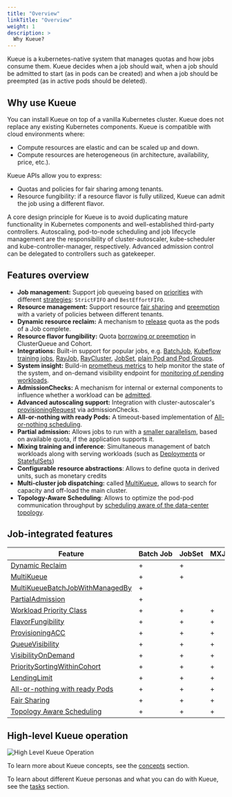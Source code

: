 ```yaml
---
title: "Overview"
linkTitle: "Overview"
weight: 1
description: >
  Why Kueue?
---
```


Kueue is a kubernetes-native system that manages quotas and how jobs consume them. Kueue decides when a job should wait, when a job should be admitted to start (as in pods can be created) and when a job should be preempted (as in active pods should be deleted).

## Why use Kueue

You can install Kueue on top of a vanilla Kubernetes cluster. Kueue does not replace any existing Kubernetes components. Kueue is compatible with cloud environments where:

* Compute resources are elastic and can be scaled up and down.
* Compute resources are heterogeneous (in architecture, availability, price, etc.).

Kueue APIs allow you to express:

* Quotas and policies for fair sharing among tenants.
* Resource fungibility: if a resource flavor is fully utilized, Kueue can admit the job using a different flavor.

A core design principle for Kueue is to avoid duplicating mature functionality in Kubernetes components and well-established third-party controllers. Autoscaling, pod-to-node scheduling and job lifecycle management are the responsibility of cluster-autoscaler, kube-scheduler and kube-controller-manager, respectively. Advanced admission control can be delegated to controllers such as gatekeeper.

## Features overview

- **Job management:** Support job queueing based on [priorities](/docs/concepts/workload/#priority) with different [strategies](/docs/concepts/cluster_queue/#queueing-strategy): `StrictFIFO` and `BestEffortFIFO`.
- **Resource management:** Support resource [fair sharing](/docs/concepts/preemption/#fair-sharing) and [preemption](/docs/concepts/cluster_queue/#preemption) with a variety of policies between different tenants.
- **Dynamic resource reclaim:** A mechanism to [release](/docs/concepts/workload/#dynamic-reclaim) quota as the pods of a Job complete.
- **Resource flavor fungibility:** Quota [borrowing or preemption](/docs/concepts/cluster_queue/#flavorfungibility) in ClusterQueue and Cohort.
- **Integrations:** Built-in support for popular jobs, e.g. [BatchJob](/docs/tasks/run/jobs/), [Kubeflow training jobs](/docs/tasks/run/kubeflow/), [RayJob](/docs/tasks/run/rayjobs/), [RayCluster](/docs/tasks/run/rayclusters/), [JobSet](/docs/tasks/run/jobsets/),  [plain Pod and Pod Groups](/docs/tasks/run/plain_pods/).
- **System insight:** Build-in [prometheus metrics](/docs/reference/metrics/) to help monitor the state of the system, and on-demand visibility endpoint for [monitoring of pending workloads](/docs/tasks/manage/monitor_pending_workloads/pending_workloads_on_demand/).
- **AdmissionChecks:** A mechanism for internal or external components to influence whether a workload can be [admitted](/docs/concepts/admission_check/).
- **Advanced autoscaling support:** Integration with cluster-autoscaler's [provisioningRequest](/docs/admission-check-controllers/provisioning/#job-using-a-provisioningrequest) via admissionChecks.
- **All-or-nothing with ready Pods:** A timeout-based implementation of [All-or-nothing scheduling](/docs/tasks/manage/setup_wait_for_pods_ready/).
- **Partial admission:** Allows jobs to run with a [smaller parallelism](/docs/tasks/run/jobs/#partial-admission), based on available quota, if the application supports it.
- **Mixing training and inference**: Simultaneous management of batch workloads along with serving workloads (such as [Deployments](/docs/tasks/run/deployment/) or [StatefulSets](/docs/tasks/run/statefulset/))
- **Configurable resource abstractions**: Allows to define quota in derived units, such as monetary credits
- **Multi-cluster job dispatching:** called [MultiKueue](/docs/concepts/multikueue/), allows to search for capacity and off-load the main cluster.
- **Topology-Aware Scheduling**: Allows to optimize the pod-pod communication throughput by [scheduling aware of the data-center topology](/docs/concepts/topology_aware_scheduling/).

## Job-integrated features

| Feature                                                                                                         | Batch&nbsp;Job | JobSet | MXJob | PaddleJob | PytorchJob | TFJob | XGBoostJob | MPIJob | Pod | RayCluster | RayJob |
|-----------------------------------------------------------------------------------------------------------------|----------------|--------|-------|-----------|------------|-------|------------|--------|-----|------------|--------|
| [Dynamic Reclaim](/docs/concepts/workload/#dynamic-reclaim)                                                     | +              | +      |       |           |            |       |            |        | +   |            |        |
| [MultiKueue](/docs/concepts/multikueue/)                                                                        | +              | +      |       | +         | +          | +     | +          | +      |     |            |        |
| [MultiKueueBatchJobWithManagedBy](/docs/concepts/multikueue/#multikueuebatchjobwithmanagedby-enabled)           | +              |        |       |           |            |       |            |        |     |            |        |
| [PartialAdmission](/docs/tasks/run/jobs/#partial-admission)                                                     | +              |        |       |           |            |       |            |        |     |            |        |
| [Workload Priority Class](/docs/concepts/workload_priority_class/)                                              | +              | +      | +     | +         | +          | +     | +          | +      | +   | +          | +      |
| [FlavorFungibility](/docs/concepts/cluster_queue/#flavorfungibility)                                            | +              | +      | +     | +         | +          | +     | +          | +      | +   | +          | +      |
| [ProvisioningACC](/docs/admission-check-controllers/provisioning/)                                              | +              | +      | +     | +         | +          | +     | +          | +      | +   | +          | +      |
| [QueueVisibility](/docs/tasks/manage/monitor_pending_workloads/pending_workloads_in_status/)                    | +              | +      | +     | +         | +          | +     | +          | +      | +   | +          | +      |
| [VisibilityOnDemand](/docs/tasks/manage/monitor_pending_workloads/pending_workloads_on_demand/)                 | +              | +      | +     | +         | +          | +     | +          | +      | +   | +          | +      |
| [PrioritySortingWithinCohort](/docs/concepts/cluster_queue/#flavors-and-borrowing-semantics)                    | +              | +      | +     | +         | +          | +     | +          | +      | +   | +          | +      |
| [LendingLimit](/docs/concepts/cluster_queue/#lendinglimit)                                                      | +              | +      | +     | +         | +          | +     | +          | +      | +   | +          | +      |
| [All-or-nothing with ready Pods](/docs/concepts/workload/#all-or-nothing-semantics-for-job-resource-assignment) | +              | +      | +     | +         | +          | +     | +          | +      | +   | +          | +      |
| [Fair Sharing](/docs/concepts/preemption/#fair-sharing)                                                         | +              | +      | +     | +         | +          | +     | +          | +      | +   | +          | +      |
| [Topology Aware Scheduling](/docs/concepts/topology_aware_scheduling)                                           | +              | +      | +     | +         | +          | +     | +          | +      | +   | +          | +      |

## High-level Kueue operation

![High Level Kueue Operation](/images/theory-of-operation.svg)

To learn more about Kueue concepts, see the [concepts](/docs/concepts) section.

To learn about different Kueue personas and what you can do with Kueue, see the [tasks](/docs/tasks) section.
